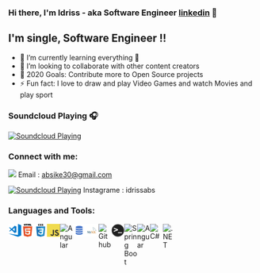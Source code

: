 ### Hi there, I'm Idriss - aka Software Engineer [linkedin] 👋

[linkedin]: https://www.linkedin.com/in/idriss-absike-841740117/

## I'm single, Software Engineer !!

- 🌱 I’m currently learning everything 🤣
- 👯 I’m looking to collaborate with other content creators
- 🥅 2020 Goals: Contribute more to Open Source projects
- ⚡ Fun fact: I love to draw and play Video Games and watch Movies and play sport

### Soundcloud Playing 🎧

[<img src="https://cdn.iconscout.com/icon/free/png-256/soundcloud-6-189763.png" width="50px" alt="Soundcloud Playing" width="350" />](https://soundcloud.com/97special)

### Connect with me:
<img src="https://image.flaticon.com/icons/png/512/8/8807.png" width="25px" width="250" /> Email : absike30@gmail.com

[<img src="https://image.flaticon.com/icons/png/512/87/87390.png" width="25px" alt="Soundcloud Playing" width="250" />](https://www.instagram.com/idrissabs/?hl=fr) Instagrame : idrissabs
<br />

### Languages and Tools:

<img align="left" alt="Visual Studio Code" width="26px" src="https://raw.githubusercontent.com/github/explore/80688e429a7d4ef2fca1e82350fe8e3517d3494d/topics/visual-studio-code/visual-studio-code.png" />
<img align="left" alt="HTML5" width="26px" src="https://raw.githubusercontent.com/github/explore/80688e429a7d4ef2fca1e82350fe8e3517d3494d/topics/html/html.png"/>
<img align="left" alt="CSS3" width="26px" src="https://raw.githubusercontent.com/github/explore/80688e429a7d4ef2fca1e82350fe8e3517d3494d/topics/css/css.png"/>
<img align="left" alt="JavaScript" width="26px" src="https://raw.githubusercontent.com/github/explore/80688e429a7d4ef2fca1e82350fe8e3517d3494d/topics/javascript/javascript.png" />
<img align="left" alt="Angular" width="26px" src="https://raw.githubusercontent.com/oktadeveloper/spring-boot-microservices-example/master/client/src/favicon.ico"/>
<img align="left" alt="SQL" width="26px" src="https://raw.githubusercontent.com/github/explore/80688e429a7d4ef2fca1e82350fe8e3517d3494d/topics/sql/sql.png" />
<img align="left" alt="MySQL" width="26px" src="https://raw.githubusercontent.com/github/explore/80688e429a7d4ef2fca1e82350fe8e3517d3494d/topics/mysql/mysql.png" />
<img align="left" alt="Github" width="26px" src="https://www.sferalabs.cc/wp-content/uploads/github-logo-white.png" />
<img align="left" alt="Terminal" width="26px" src="https://raw.githubusercontent.com/github/explore/80688e429a7d4ef2fca1e82350fe8e3517d3494d/topics/terminal/terminal.png" />
<img align="left" alt="Spring Boot" width="26px" src="https://spring-petclinic.github.io/images/logo-spring.png" />
<img align="left" alt="Anguar" width="26px" src="https://raw.githubusercontent.com/oktadeveloper/okta-spring-boot-2-angular-8-example/master/client/src/favicon.ico" />
<img align="left" alt="C#" width="26px" src="https://cdn3.iconfinder.com/data/icons/programming-languages-4/222/c-512.png" />
<img align="left" alt=".NET" width="26px" src="https://cdn.iconscout.com/icon/free/png-512/microsoft-dot-net-1-1175179.png" />
